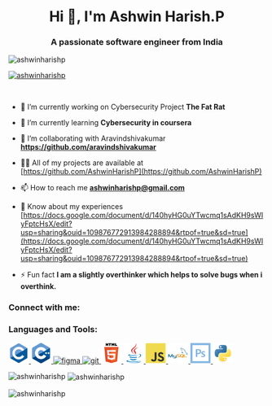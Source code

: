 <h1 align="center">Hi 👋, I'm Ashwin Harish.P</h1>
<h3 align="center">A passionate software engineer from India</h3>

<p align="left"> <img src="https://komarev.com/ghpvc/?username=ashwinharishp&label=Profile%20views&color=0e75b6&style=flat" alt="ashwinharishp" /> </p>

<p align="left"> <a href="https://github.com/ryo-ma/github-profile-trophy"><img src="https://github-profile-trophy.vercel.app/?username=ashwinharishp" alt="ashwinharishp" /></a> </p>

<p align="left"> <a href="https://twitter.com/" target="blank"><img src="https://img.shields.io/twitter/follow/?logo=twitter&style=for-the-badge" alt="" /></a> </p>

- 🔭 I’m currently working on Cybersecurity Project **The Fat Rat**

- 🌱 I’m currently learning **Cybersecurity in coursera**

- 👯 I’m collaborating with Aravindshivakumar **https://github.com/aravindshivakumar**

- 👨‍💻 All of my projects are available at [https://github.com/AshwinHarishP](https://github.com/AshwinHarishP)

- 📫 How to reach me **ashwinharishp@gmail.com**

- 📄 Know about my experiences [https://docs.google.com/document/d/140hyHG0uYTwcmq1sAdKH9sWIyFptcHsX/edit?usp=sharing&ouid=109876772913984288894&rtpof=true&sd=true](https://docs.google.com/document/d/140hyHG0uYTwcmq1sAdKH9sWIyFptcHsX/edit?usp=sharing&ouid=109876772913984288894&rtpof=true&sd=true)

- ⚡ Fun fact **I am a slightly overthinker which helps to solve bugs when i overthink.**

<h3 align="left">Connect with me:</h3>
<p align="left">
</p>

<h3 align="left">Languages and Tools:</h3>
<p align="left"> <a href="https://www.cprogramming.com/" target="_blank" rel="noreferrer"> <img src="https://raw.githubusercontent.com/devicons/devicon/master/icons/c/c-original.svg" alt="c" width="40" height="40"/> </a> <a href="https://www.w3schools.com/cpp/" target="_blank" rel="noreferrer"> <img src="https://raw.githubusercontent.com/devicons/devicon/master/icons/cplusplus/cplusplus-original.svg" alt="cplusplus" width="40" height="40"/> </a> <a href="https://www.figma.com/" target="_blank" rel="noreferrer"> <img src="https://www.vectorlogo.zone/logos/figma/figma-icon.svg" alt="figma" width="40" height="40"/> </a> <a href="https://git-scm.com/" target="_blank" rel="noreferrer"> <img src="https://www.vectorlogo.zone/logos/git-scm/git-scm-icon.svg" alt="git" width="40" height="40"/> </a> <a href="https://www.w3.org/html/" target="_blank" rel="noreferrer"> <img src="https://raw.githubusercontent.com/devicons/devicon/master/icons/html5/html5-original-wordmark.svg" alt="html5" width="40" height="40"/> </a> <a href="https://www.java.com" target="_blank" rel="noreferrer"> <img src="https://raw.githubusercontent.com/devicons/devicon/master/icons/java/java-original.svg" alt="java" width="40" height="40"/> </a> <a href="https://developer.mozilla.org/en-US/docs/Web/JavaScript" target="_blank" rel="noreferrer"> <img src="https://raw.githubusercontent.com/devicons/devicon/master/icons/javascript/javascript-original.svg" alt="javascript" width="40" height="40"/> </a> <a href="https://www.mysql.com/" target="_blank" rel="noreferrer"> <img src="https://raw.githubusercontent.com/devicons/devicon/master/icons/mysql/mysql-original-wordmark.svg" alt="mysql" width="40" height="40"/> </a> <a href="https://www.photoshop.com/en" target="_blank" rel="noreferrer"> <img src="https://raw.githubusercontent.com/devicons/devicon/master/icons/photoshop/photoshop-line.svg" alt="photoshop" width="40" height="40"/> </a> <a href="https://www.python.org" target="_blank" rel="noreferrer"> <img src="https://raw.githubusercontent.com/devicons/devicon/master/icons/python/python-original.svg" alt="python" width="40" height="40"/> </a> </p>

<p><img align="left" src="https://github-readme-stats.vercel.app/api/top-langs?username=ashwinharishp&show_icons=true&locale=en&layout=compact" alt="ashwinharishp" /></p>

<p>&nbsp;<img align="center" src="https://github-readme-stats.vercel.app/api?username=ashwinharishp&show_icons=true&locale=en" alt="ashwinharishp" /></p>

<p><img align="center" src="https://github-readme-streak-stats.herokuapp.com/?user=ashwinharishp&" alt="ashwinharishp" /></p>
